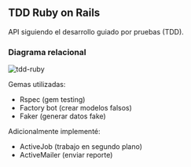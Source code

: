 ##  TDD Ruby on Rails

API siguiendo el desarrollo guiado por pruebas (TDD).

### Diagrama relacional
![tdd-ruby](https://jkevinfg.com/img/projects/diagramabd.png)


Gemas utilizadas:
* Rspec (gem testing)
* Factory bot (crear modelos falsos)
* Faker (generar datos fake)

Adicionalmente implementé:
* ActiveJob (trabajo en segundo plano)
* ActiveMailer (enviar reporte)




